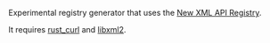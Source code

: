 Experimental registry generator that uses the [New XML API Registry](http://www.opengl.org/discussion_boards/showthread.php/181927-New-XML-based-API-Registry-released?p=1251775).

It requires [rust_curl](https://github.com/MarkJr94/rust_curl) and [libxml2](http://www.xmlsoft.org/).